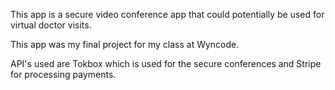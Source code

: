 This app is a secure video conference app that could potentially be used for virtual doctor visits.  

This app was my final project for my class at Wyncode.  

API's used are Tokbox which is used for the secure conferences and Stripe for processing payments.
